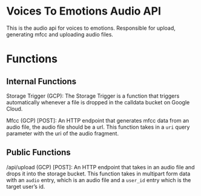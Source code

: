 # Voices To Emotions Audio API

This is the audio api for voices to emotions. Responsible for upload, generating mfcc and uploading audio files.

# Functions

## Internal Functions

Storage Trigger (GCP): The Storage Trigger is a function that triggers automatically whenever a file is dropped in the calldata bucket on Google Cloud.

Mfcc (GCP) [POST]: An HTTP endpoint that generates mfcc data from an audio file, the audio file should be a url. This function takes in a `uri` query parameter with the uri of the audio fragment.

## Public Functions

/api/upload (GCP) [POST]: An HTTP endpoint that takes in an audio file and drops it into the storage bucket. This function takes in multipart form data with an `audio` entry, which is an audio file and a `user_id` entry which is the target user’s id.
